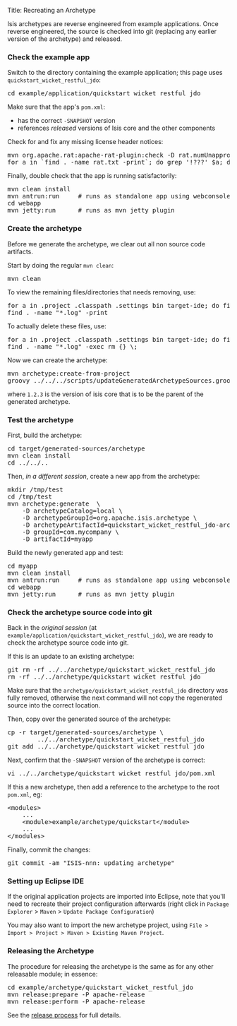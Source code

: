 Title: Recreating an Archetype

Isis archetypes are reverse engineered from example applications.  Once reverse engineered, the source is checked into git (replacing any earlier version of the archetype) and released.

### Check the example app

Switch to the directory containing the example application; this page uses `quickstart_wicket_restful_jdo`:

<pre>
cd example/application/quickstart_wicket_restful_jdo
</pre>

Make sure that the app's `pom.xml`:

- has the correct `-SNAPSHOT` version
- references *released* versions of Isis core and the other components

Check for and fix any missing license header notices:
<pre>
mvn org.apache.rat:apache-rat-plugin:check -D rat.numUnapprovedLicenses=50 -o
for a in `find . -name rat.txt -print`; do grep '!???' $a; done
</pre>

Finally, double check that the app is running satisfactorily:
  
<pre>
mvn clean install
mvn antrun:run     # runs as standalone app using webconsole
cd webapp
mvn jetty:run      # runs as mvn jetty plugin
</pre>

### Create the archetype

Before we generate the archetype, we clear out all non source code artifacts.

Start by doing the regular `mvn clean`:
<pre>
mvn clean
</pre>

To view the remaining files/directories that needs removing, use:
<pre>
for a in .project .classpath .settings bin target-ide; do find . -name $a -print; done
find . -name "*.log" -print
</pre>

To actually delete these files, use:
<pre>
for a in .project .classpath .settings bin target-ide; do find . -name $a -exec rm -r {} \;; done
find . -name "*.log" -exec rm {} \;
</pre>

Now we can create the archetype:

<pre>
mvn archetype:create-from-project
groovy ../../../scripts/updateGeneratedArchetypeSources.groovy -v 1.2.3
</pre>

where `1.2.3` is the version of isis core that is to be the parent of the generated archetype.

### Test the archetype

First, build the archetype:

<pre>
cd target/generated-sources/archetype
mvn clean install
cd ../../..
</pre>

Then, *in a different session*, create a new app from the archetype:
<pre>
mkdir /tmp/test
cd /tmp/test
mvn archetype:generate  \
    -D archetypeCatalog=local \
    -D archetypeGroupId=org.apache.isis.archetype \
    -D archetypeArtifactId=quickstart_wicket_restful_jdo-archetype \
    -D groupId=com.mycompany \
    -D artifactId=myapp
</pre>

Build the newly generated app and test:
<pre>
cd myapp
mvn clean install
mvn antrun:run     # runs as standalone app using webconsole
cd webapp
mvn jetty:run      # runs as mvn jetty plugin
</pre>

### Check the archetype source code into git

Back in the *original session* (at `example/application/quickstart_wicket_restful_jdo`), we are ready to check the archetype source code into git.

If this is an update to an existing archetype:

<pre>
git rm -rf ../../archetype/quickstart_wicket_restful_jdo
rm -rf ../../archetype/quickstart_wicket_restful_jdo
</pre>

Make sure that the `archetype/quickstart_wicket_restful_jdo` directory was fully removed, otherwise the next command will not copy the regenerated source into the correct location.

Then, copy over the generated source of the archetype:

<pre>
cp -r target/generated-sources/archetype \
        ../../archetype/quickstart_wicket_restful_jdo
git add ../../archetype/quickstart_wicket_restful_jdo
</pre>

Next, confirm that the `-SNAPSHOT` version of the archetype is correct:

<pre>
vi ../../archetype/quickstart_wicket_restful_jdo/pom.xml
</pre>

If this a new archetype, then add a reference to the archetype to the root `pom.xml`, eg:

<pre>
&lt;modules&gt;
    ...
    &lt;module&gt;example/archetype/quickstart&lt;/module&gt;
    ...
&lt;/modules&gt;
</pre>

Finally, commit the changes:
<pre>
git commit -am "ISIS-nnn: updating archetype"
</pre>

### Setting up Eclipse IDE

If the original application projects are imported into Eclipse, note that you'll need to recreate their project configuration afterwards (right click in `Package Explorer` > `Maven` > `Update Package Configuration`)

You may also want to import the new archetype project, using `File > Import > Project > Maven > Existing Maven Project`.


### Releasing the Archetype

The procedure for releasing the archetype is the same as for any other releasable module; in essence:

<pre>
cd example/archetype/quickstart_wicket_restful_jdo
mvn release:prepare -P apache-release
mvn release:perform -P apache-release
</pre>

See the [release process](release-process.html) for full details.
